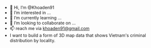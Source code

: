 - 👋 Hi, I’m @Khoaden91
- 👀 I’m interested in ...
- 🌱 I’m currently learning ...
- 💞️ I’m looking to collaborate on ...
- 📫 reach me via khoaden91@gmail.com
- I want to build a form of 3D map data that shows Vietnam's criminal distribution by locality.
<!---
Khoaden91/Khoaden91 is a ✨ special ✨ repository because its `README.md` (this file) appears on your GitHub profile.
You can click the Preview link to take a look at your changes.
--->
